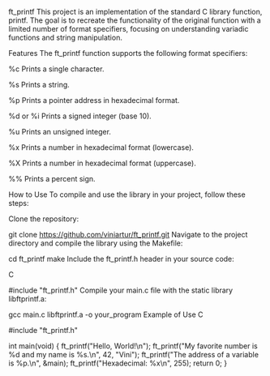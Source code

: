 ft_printf
This project is an implementation of the standard C library function, printf. The goal is to recreate the functionality of the original function with a limited number of format specifiers, focusing on understanding variadic functions and string manipulation.

Features
The ft_printf function supports the following format specifiers:

%c Prints a single character.

%s Prints a string.

%p Prints a pointer address in hexadecimal format.

%d or %i Prints a signed integer (base 10).

%u Prints an unsigned integer.

%x Prints a number in hexadecimal format (lowercase).

%X Prints a number in hexadecimal format (uppercase).

%% Prints a percent sign.

How to Use
To compile and use the library in your project, follow these steps:

Clone the repository:

git clone https://github.com/viniartur/ft_printf.git
Navigate to the project directory and compile the library using the Makefile:

cd ft_printf
make
Include the ft_printf.h header in your source code:

C

#include "ft_printf.h"
Compile your main.c file with the static library libftprintf.a:

gcc main.c libftprintf.a -o your_program
Example of Use
C

#include "ft_printf.h"

int main(void)
{
    ft_printf("Hello, World!\n");
    ft_printf("My favorite number is %d and my name is %s.\n", 42, "Vini");
    ft_printf("The address of a variable is %p.\n", &main);
    ft_printf("Hexadecimal: %x\n", 255);
    return 0;
}

